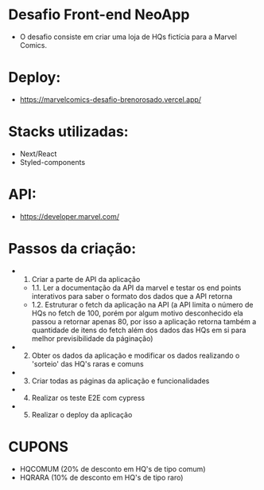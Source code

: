 # Desafio Front-end NeoApp
- O desafio consiste em criar uma loja de HQs fictícia para a Marvel Comics.

# Deploy:
- https://marvelcomics-desafio-brenorosado.vercel.app/

# Stacks utilizadas: 
- Next/React
- Styled-components

# API:
- https://developer.marvel.com/

# Passos da criação:
- 1. Criar a parte de API da aplicação
    - 1.1. Ler a documentação da API da marvel e testar os end points interativos para saber o formato dos dados que a API retorna
    - 1.2. Estruturar o fetch da aplicação na API (a API limita o número de HQs no fetch de 100, porém por algum motivo desconhecido ela passou a retornar apenas 80, por isso a aplicação retorna também a quantidade de itens do fetch além dos dados das HQs em si para melhor previsibilidade da páginação)
- 2. Obter os dados da aplicação e modificar os dados realizando o 'sorteio' das HQ's raras e comuns
- 3. Criar todas as páginas da aplicação e funcionalidades
- 4. Realizar os teste E2E com cypress
- 5. Realizar o deploy da aplicação

# CUPONS
- HQCOMUM (20% de desconto em HQ's de tipo comum)
- HQRARA (10% de desconto em HQ's de tipo raro)